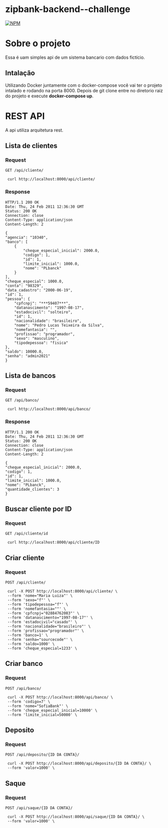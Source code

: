 # zipbank-backend--challenge
[![NPM](https://img.shields.io/npm/l/react)](https://github.com/devsuperior/sds1-wmazoni/blob/master/LICENSE) 

# Sobre o projeto

Essa é uam simples api de um sistema bancario com dados fictício.

## Intalação
Utilizando Docker juntamente com o docker-compose você vai ter o projeto intalado e rodando na porta 8000.
Depois de git clone entre no diretorio raiz do projeto e execute **docker-compose up**.

# REST API
A api utiliza arquitetura rest.

## Lista de clientes

### Request

`GET /api/cliente/`

     curl http://localhost:8000/api/cliente/

### Response

    HTTP/1.1 200 OK
    Date: Thu, 24 Feb 2011 12:36:30 GMT
    Status: 200 OK
    Connection: close
    Content-Type: application/json
    Content-Length: 2
    
    {
    "agencia": "10340",
    "banco": [
        {
            "cheque_especial_inicial": 2000.0,
            "codigo": 1,
            "id": 1,
            "limite_inicial": 1000.0,
            "nome": "PLbanck"
        }
    ],
    "cheque_especial": 1000.0,
    "conta": "98329",
    "data_cadastro": "2000-06-19",
    "id": 1,
    "pessoa": {
        "cpfcnpj": "***59407***",
        "datanascimento": "1997-08-17",
        "estadocivil": "solteiro",
        "id": 1,
        "nacionalidade": "brasileiro",
        "nome": "Pedro Lucas Teixeira da Silva",
        "nomefantasia": "",
        "profissao": "programador",
        "sexo": "masculino",
        "tipodepessoa": "fisica"
    },
    "saldo": 10000.0,
    "senha": "admin2021"
    }



## Lista de bancos

### Request

`GET /api/banco/`

     curl http://localhost:8000/api/banco/

### Response

    HTTP/1.1 200 OK
    Date: Thu, 24 Feb 2011 12:36:30 GMT
    Status: 200 OK
    Connection: close
    Content-Type: application/json
    Content-Length: 2
    
    {
    "cheque_especial_inicial": 2000.0,
    "codigo": 1,
    "id": 1,
    "limite_inicial": 1000.0,
    "nome": "PLbanck",
    "quantidade_clientes": 3
    }



## Buscar cliente por ID

### Request

`GET /api/cliente/id`

     curl http://localhost:8000/api/cliente/ID
     
     
## Criar cliente

### Request

`POST /api/cliente/`

     curl -X POST http://localhost:8000/api/cliente/ \
     --form 'nome="Maria Luiza"' \
     --form 'sexo="f"' \
     --form 'tipodepessoa="f"' \
     --form 'nomefantasia=""' \
     --form 'cpfcnpj="02884762083"' \
     --form 'datanascimento="1997-08-17"' \
     --form 'estadocivil="casado"' \
     --form 'nacionalidade="brasileiro"' \
     --form 'profissao="programador"' \
     --form 'banco=1' \
     --form 'senha="sourcecode"' \
     --form 'saldo=1000' \
     --form 'cheque_especial=1233' \


## Criar banco

### Request

`POST /api/banco/`

     curl -X POST http://localhost:8000/api/banco/ \
     --form 'codigo=7' \
     --form 'nome="SofiaBank"' \
     --form 'cheque_especial_inicial=10000' \
     --form 'limite_inicial=50000' \


## Deposito

### Request

`POST /api/deposito/{ID DA CONTA}/`

     curl -X POST http://localhost:8000/api/deposito/{ID DA CONTA}/ \
     --form 'valor=1000' \


## Saque

### Request

`POST /api/saque/{ID DA CONTA}/`

     curl -X POST http://localhost:8000/api/saque/{ID DA CONTA}/ \
     --form 'valor=1000' \


     
